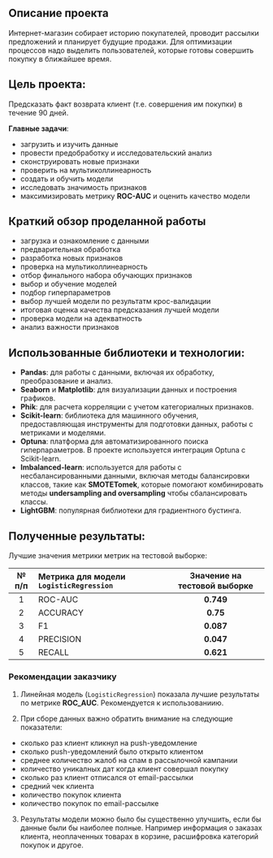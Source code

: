 ## Описание проекта

Интернет-магазин собирает историю покупателей, проводит рассылки предложений и планирует будущие продажи. Для оптимизации процессов надо выделить пользователей, которые готовы совершить покупку в ближайшее время.

## Цель проекта:

Предсказать факт возврата клиент (т.е. совершения им покупки) в течение 90 дней.

__Главные задачи__:

- загрузить и изучить данные
- провести предобработку и исследовательский анализ
- сконструировать новые признаки
- проверить на мультиколлинеарность
- создать и обучить модели
- исследовать значимость признаков
- максимизировать метрику __ROC-AUC__ и оценить качество модели 

## Краткий обзор проделанной работы

- загрузка и ознакомление с данными
- предварительная обработка
- разработка новых признаков
- проверка на мультиколлинеарность
- отбор финального набора обучающих признаков
- выбор и обучение моделей
- подбор гиперпараметров
- выбор лучшей модели по результатм крос-валидации
- итоговая оценка качества предсказания лучшей модели
- проверка модели на адекватность
- анализ важности признаков

## Использованные библиотеки и технологии:

- **Pandas**: для работы с данными, включая их обработку, преобразование и анализ.
- **Seaborn** и **Matplotlib**: для визуализации данных и построения графиков.
- **Phik**: для расчета корреляции с учетом категориалных признаков.
- **Scikit-learn**: библиотека для машинного обучения, предоставляющая инструменты для подготовки данных, работы с метриками и моделями.
- **Optuna**: платформа для автоматизированного поиска гиперпараметров. В проекте используется интеграция Optuna с Scikit-learn.
- **Imbalanced-learn**: используется для работы с несбалансированными данными, включая методы балансировки классов, такие как **SMOTETomek**, которые помогают комбинировать методы **undersampling and oversampling** чтобы сбалансировать классы.
- **LightGBM**: популярная библиотеки для градиентного бустинга.

## Полученные результаты:

Лучшие значения метрики метрик на тестовой выборке:

|__№ п/п__|__Метрика для модели `LogisticRegression`__|__Значение на тестовой выборке__|
|:---:|:---|:---:|
|1|ROC-AUC|__0.749__|
|2|ACCURACY|__0.75__|
|3|F1|__0.087__|
|4|PRECISION|__0.047__|
|5|RECALL|__0.621__|

### Рекомендации заказчику

1. Линейная модель (`LogisticRegression`) показала лучшие результаты по метрике __ROC_AUC__. Рекомендуется к использованиию.

2. При сборе данных важно обратить внимание на следующие показатели:

- сколько раз клиент кликнул на push-уведомление
- сколько push-уведомлений было открыто клиентом
- среднее количество жалоб на спам в рассылочной кампании
- количество уникалных дат когда клиент совершал покупку
- сколько раз клиент отписался от email-рассылки
- средний чек клиента
- количество покупок клиента
- количество покупок по email-рассылке

3. Результаты модели можно было бы существенно улучшить, если бы данные были бы наиболее полные. Например информация о заказах клиента, неоплаченных товарах в корзине, расшифровка категорий покупок и другое.
